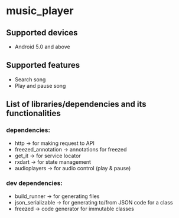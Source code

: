 # music_player

## Supported devices
- Android 5.0 and above

## Supported features
- Search song
- Play and pause song

## List of libraries/dependencies and its functionalities
### dependencies:
- http -> for making request to API
- freezed_annotation -> annotations for freezed
- get_it -> for service locator
- rxdart -> for state management
- audioplayers -> for audio control (play & pause)

### dev dependencies:
- build_runner -> for generating files
- json_serializable -> for generating to/from JSON code for a class
- freezed -> code generator for immutable classes

